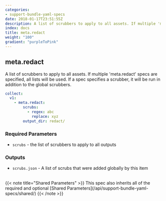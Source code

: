 ```yaml
---
categories:
- support-bundle-yaml-specs
date: 2018-01-17T23:51:55Z
description: A list of scrubbers to apply to all assets. If multiple 'meta.redact' specs are specified, all lists will be used. If a spec specifies a scrubber, it will be run in addition to the global scrubbers.
index: docs
title: meta.redact
weight: "100"
gradient: "purpleToPink"
---
```


## meta.redact

A list of scrubbers to apply to all assets. If multiple 'meta.redact' specs are specified, all lists will be used. If a spec specifies a scrubber, it will be run in addition to the global scrubbers.


```yaml
collect:
  v1:
    - meta.redact:
        scrubs:
          - regex: abc
            replace: xyz
        output_dir: redact/
```


### Required Parameters


- `scrubs` - the list of scrubbers to apply to all outputs



### Outputs

    
- `scrubs.json` - A list of scrubs that were added globally by this item


<br>
{{< note title="Shared Parameters" >}}
This spec also inherits all of the required and optional [Shared Parameters](/api/support-bundle-yaml-specs/shared/)
{{< /note >}}

  